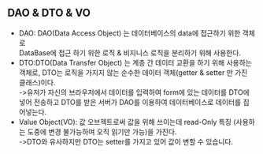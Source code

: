 ## DAO & DTO & VO
- DAO: DAO(Data Access Object) 는 데이터베이스의 data에 접근하기 위한 객체로    
DataBase에 접근 하기 위한 로직 & 비지니스 로직을 분리하기 위해 사용한다.
- DTO:DTO(Data Transfer Object) 는 계층 간 데이터 교환을 하기 위해 사용하는     
객체로, DTO는 로직을 가지지 않는 순수한 데이터 객체(getter & setter 만 가진 클래스)이다.    
->유저가 자신의 브라우저에서 데이터를 입력하여 form에 있는 데이터를 DTO에 넣어  전송하고 DTO를 받은 서버가 DAO를 이용하여 데이터베이스로 데이터를 집어넣는다.
- Value Object(VO): 값 오브젝트로써 값을 위해 쓰이는데 read-Only 특징   (사용하는 도중에 변경 불가능하며 오직 읽기만 가능)을 가진다.    
->DTO와 유사하지만 DTO는 setter를 가지고 있어 값이 변할 수 있습니다.